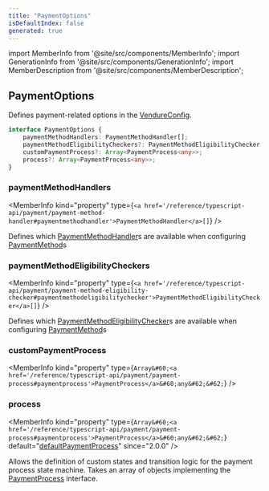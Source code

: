 ```yaml
---
title: "PaymentOptions"
isDefaultIndex: false
generated: true
---
```

<!-- This file was generated from the Vendure source. Do not modify. Instead, re-run the "docs:build" script -->
import MemberInfo from '@site/src/components/MemberInfo';
import GenerationInfo from '@site/src/components/GenerationInfo';
import MemberDescription from '@site/src/components/MemberDescription';


## PaymentOptions

<GenerationInfo sourceFile="packages/core/src/config/vendure-config.ts" sourceLine="793" packageName="@vendure/core" />

Defines payment-related options in the <a href='/reference/typescript-api/configuration/vendure-config#vendureconfig'>VendureConfig</a>.

```ts title="Signature"
interface PaymentOptions {
    paymentMethodHandlers: PaymentMethodHandler[];
    paymentMethodEligibilityCheckers?: PaymentMethodEligibilityChecker[];
    customPaymentProcess?: Array<PaymentProcess<any>>;
    process?: Array<PaymentProcess<any>>;
}
```

<div className="members-wrapper">

### paymentMethodHandlers

<MemberInfo kind="property" type={`<a href='/reference/typescript-api/payment/payment-method-handler#paymentmethodhandler'>PaymentMethodHandler</a>[]`}   />

Defines which <a href='/reference/typescript-api/payment/payment-method-handler#paymentmethodhandler'>PaymentMethodHandler</a>s are available when configuring
<a href='/reference/typescript-api/entities/payment-method#paymentmethod'>PaymentMethod</a>s
### paymentMethodEligibilityCheckers

<MemberInfo kind="property" type={`<a href='/reference/typescript-api/payment/payment-method-eligibility-checker#paymentmethodeligibilitychecker'>PaymentMethodEligibilityChecker</a>[]`}   />

Defines which <a href='/reference/typescript-api/payment/payment-method-eligibility-checker#paymentmethodeligibilitychecker'>PaymentMethodEligibilityChecker</a>s are available when configuring
<a href='/reference/typescript-api/entities/payment-method#paymentmethod'>PaymentMethod</a>s
### customPaymentProcess

<MemberInfo kind="property" type={`Array&#60;<a href='/reference/typescript-api/payment/payment-process#paymentprocess'>PaymentProcess</a>&#60;any&#62;&#62;`}   />


### process

<MemberInfo kind="property" type={`Array&#60;<a href='/reference/typescript-api/payment/payment-process#paymentprocess'>PaymentProcess</a>&#60;any&#62;&#62;`} default="<a href='/reference/typescript-api/payment/default-payment-process#defaultpaymentprocess'>defaultPaymentProcess</a>"  since="2.0.0"  />

Allows the definition of custom states and transition logic for the payment process state machine.
Takes an array of objects implementing the <a href='/reference/typescript-api/payment/payment-process#paymentprocess'>PaymentProcess</a> interface.


</div>
